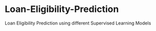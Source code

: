 # Loan-Eligibility-Prediction
Loan Eligibility Prediction using different Supervised Learning Models
